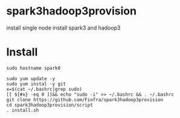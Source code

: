# spark3hadoop3provision
install single node install spark3 and hadoop3


# Install 
```
sudo hostname spark0

sudo yum update -y
sudo yum instal -y git
x=$(cat ~/.bashrc|grep sudo)
[[ ${#x} -eq 0 ]]&& echo "sudo -i" >> ~/.bashrc && . ~/.bashrc
git clone https://github.com/Finfra/spark3hadoop3provision
cd spark3hadoop3provision/script
. install.sh

```